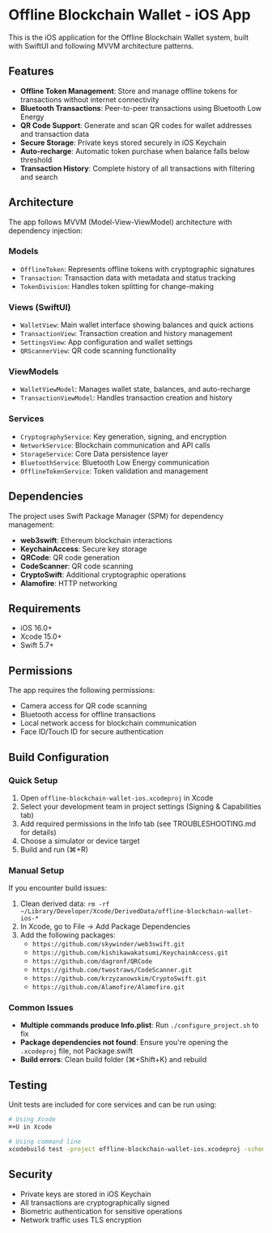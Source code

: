 # Offline Blockchain Wallet - iOS App

This is the iOS application for the Offline Blockchain Wallet system, built with SwiftUI and following MVVM architecture patterns.

## Features

- **Offline Token Management**: Store and manage offline tokens for transactions without internet connectivity
- **Bluetooth Transactions**: Peer-to-peer transactions using Bluetooth Low Energy
- **QR Code Support**: Generate and scan QR codes for wallet addresses and transaction data
- **Secure Storage**: Private keys stored securely in iOS Keychain
- **Auto-recharge**: Automatic token purchase when balance falls below threshold
- **Transaction History**: Complete history of all transactions with filtering and search

## Architecture

The app follows MVVM (Model-View-ViewModel) architecture with dependency injection:

### Models
- `OfflineToken`: Represents offline tokens with cryptographic signatures
- `Transaction`: Transaction data with metadata and status tracking
- `TokenDivision`: Handles token splitting for change-making

### Views (SwiftUI)
- `WalletView`: Main wallet interface showing balances and quick actions
- `TransactionView`: Transaction creation and history management
- `SettingsView`: App configuration and wallet settings
- `QRScannerView`: QR code scanning functionality

### ViewModels
- `WalletViewModel`: Manages wallet state, balances, and auto-recharge
- `TransactionViewModel`: Handles transaction creation and history

### Services
- `CryptographyService`: Key generation, signing, and encryption
- `NetworkService`: Blockchain communication and API calls
- `StorageService`: Core Data persistence layer
- `BluetoothService`: Bluetooth Low Energy communication
- `OfflineTokenService`: Token validation and management

## Dependencies

The project uses Swift Package Manager (SPM) for dependency management:

- **web3swift**: Ethereum blockchain interactions
- **KeychainAccess**: Secure key storage
- **QRCode**: QR code generation
- **CodeScanner**: QR code scanning
- **CryptoSwift**: Additional cryptographic operations
- **Alamofire**: HTTP networking

## Requirements

- iOS 16.0+
- Xcode 15.0+
- Swift 5.7+

## Permissions

The app requires the following permissions:
- Camera access for QR code scanning
- Bluetooth access for offline transactions
- Local network access for blockchain communication
- Face ID/Touch ID for secure authentication

## Build Configuration

### Quick Setup
1. Open `offline-blockchain-wallet-ios.xcodeproj` in Xcode
2. Select your development team in project settings (Signing & Capabilities tab)
3. Add required permissions in the Info tab (see TROUBLESHOOTING.md for details)
4. Choose a simulator or device target
5. Build and run (⌘+R)

### Manual Setup
If you encounter build issues:
1. Clean derived data: `rm -rf ~/Library/Developer/Xcode/DerivedData/offline-blockchain-wallet-ios-*`
2. In Xcode, go to File → Add Package Dependencies
3. Add the following packages:
   - `https://github.com/skywinder/web3swift.git`
   - `https://github.com/kishikawakatsumi/KeychainAccess.git`
   - `https://github.com/dagronf/QRCode`
   - `https://github.com/twostraws/CodeScanner.git`
   - `https://github.com/krzyzanowskim/CryptoSwift.git`
   - `https://github.com/Alamofire/Alamofire.git`

### Common Issues
- **Multiple commands produce Info.plist**: Run `./configure_project.sh` to fix
- **Package dependencies not found**: Ensure you're opening the `.xcodeproj` file, not Package.swift
- **Build errors**: Clean build folder (⌘+Shift+K) and rebuild

## Testing

Unit tests are included for core services and can be run using:
```bash
# Using Xcode
⌘+U in Xcode

# Using command line
xcodebuild test -project offline-blockchain-wallet-ios.xcodeproj -scheme offline-blockchain-wallet-ios -destination 'platform=iOS Simulator,name=iPhone 15,OS=latest'
```

## Security

- Private keys are stored in iOS Keychain
- All transactions are cryptographically signed
- Biometric authentication for sensitive operations
- Network traffic uses TLS encryption
